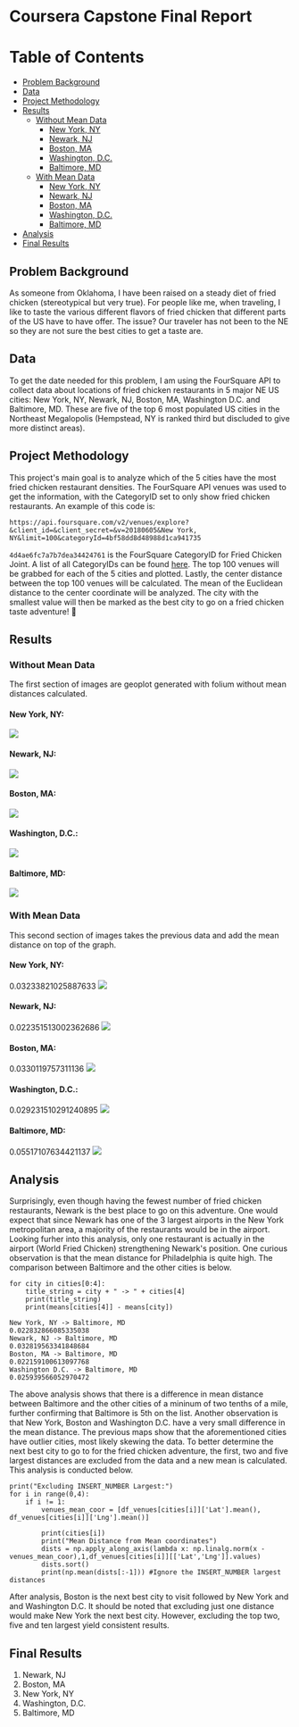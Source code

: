 # Coursera Capstone Final Report
# Table of Contents
* [Problem Background](https://github.com/fussykyloren/coursera_capstone/blob/master/docs/report.md#problem-background)
* [Data](https://github.com/fussykyloren/coursera_capstone/blob/master/docs/report.md#data)
* [Project Methodology](https://github.com/fussykyloren/coursera_capstone/blob/master/docs/report.md#project-methodology)
* [Results](https://github.com/fussykyloren/coursera_capstone/blob/master/docs/report.md#results)
   * [Without Mean Data](https://github.com/fussykyloren/coursera_capstone/blob/master/docs/report.md#without-mean-data)
      * [New York, NY](https://github.com/fussykyloren/coursera_capstone/blob/master/docs/report.md#new-york-ny)
      * [Newark, NJ](https://github.com/fussykyloren/coursera_capstone/blob/master/docs/report.md#newark-nj)
      * [Boston, MA](https://github.com/fussykyloren/coursera_capstone/blob/master/docs/report.md#boston-ma)
      * [Washington, D.C.](https://github.com/fussykyloren/coursera_capstone/blob/master/docs/report.md#washington-dc)
      * [Baltimore, MD](https://github.com/fussykyloren/coursera_capstone/blob/master/docs/report.md#baltimore-md)
   * [With Mean Data](https://github.com/fussykyloren/coursera_capstone/blob/master/docs/report.md#with-mean-data)
      * [New York, NY](https://github.com/fussykyloren/coursera_capstone/blob/master/docs/report.md#new-york-ny-1)
      * [Newark, NJ](https://github.com/fussykyloren/coursera_capstone/blob/master/docs/report.md#newark-nj-1)
      * [Boston, MA](https://github.com/fussykyloren/coursera_capstone/blob/master/docs/report.md#boston-ma-1)
      * [Washington, D.C.](https://github.com/fussykyloren/coursera_capstone/blob/master/docs/report.md#washington-dc-1)
      * [Baltimore, MD](https://github.com/fussykyloren/coursera_capstone/blob/master/docs/report.md#baltimore-md-1)
* [Analysis](https://github.com/fussykyloren/coursera_capstone/blob/master/docs/report.md#analysis)
* [Final Results](https://github.com/fussykyloren/coursera_capstone/blob/master/docs/report.md#final-results)
## Problem Background
As someone from Oklahoma, I have been raised on a steady diet of fried chicken (stereotypical but very true). For people like me, when traveling, I like to taste the various different flavors of fried chicken that different parts of the US have to have offer. The issue? Our traveler has not been to the NE so they are not sure the best cities to get a taste are.
## Data
To get the date needed for this problem, I am using the FourSquare API to collect data about locations of fried chicken restaurants in 5 major NE US cities: New York, NY, Newark, NJ, Boston, MA, Washington D.C. and Baltimore, MD. These are five of the top 6 most populated US cities in the Northeast Megalopolis (Hempstead, NY is ranked third but discluded to give more distinct areas).
## Project Methodology
This project's main goal is to analyze which of the 5 cities have the most fried chicken restaurant densities. The FourSquare API venues was used to get the information, with the CategoryID set to only show fried chicken restaurants. An example of this code is:

```https://api.foursquare.com/v2/venues/explore?&client_id=&client_secret=&v=20180605&New York, NY&limit=100&categoryId=4bf58dd8d48988d1ca941735```

`4d4ae6fc7a7b7dea34424761` is the FourSquare CategoryID for Fried Chicken Joint. A list of all CategoryIDs can be found [here](https://developer.foursquare.com/docs/build-with-foursquare/categories/).
The top 100 venues will be grabbed for each of the 5 cities and plotted. Lastly, the center distance between the top 100 venues will be calculated. The mean of the Euclidean distance to the center coordinate will be analyzed. The city with the smallest value will then be marked as the best city to go on a fried chicken taste adventure! 🐓
## Results
### Without Mean Data
The first section of images are geoplot generated with folium without mean distances calculated.

#### New York, NY:
![](ny_initial.png)

#### Newark, NJ:
![](newark_initial.png)
#### Boston, MA:
![](boston_initial.png)
#### Washington, D.C.:
![](washington_dc_initial.png)
#### Baltimore, MD:
![](baltimore_initial.png)
### With Mean Data
This second section of images takes the previous data and add the mean distance on top of the graph.

#### New York, NY:
0.03233821025887633
![](ny_mean.png)
#### Newark, NJ:
0.022351513002362686
![](newark_mean.png)
#### Boston, MA:
0.0330119757311136
![](boston_mean.png)
#### Washington, D.C.:
0.029231510291240895
![](washington_dc_mean.png)
#### Baltimore, MD:
0.05517107634421137
![](baltimore_mean.png)
## Analysis
Surprisingly, even though having the fewest number of fried chicken restaurants, Newark is the best place to go on this adventure. One would expect that since Newark has one of the 3 largest airports in the New York metropolitan area, a majority of the restaurants would be in the airport. Looking furher into this analysis, only one restaurant is actually in the airport (World Fried Chicken) strengthening Newark's position.
One curious observation is that the mean distance for Philadelphia is quite high. The comparison between Baltimore and the other cities is below.
```
for city in cities[0:4]:
    title_string = city + " -> " + cities[4]
    print(title_string)
    print(means[cities[4]] - means[city])
    
New York, NY -> Baltimore, MD
0.022832866085335038
Newark, NJ -> Baltimore, MD
0.032819563341848684
Boston, MA -> Baltimore, MD
0.022159100613097768
Washington D.C. -> Baltimore, MD
0.025939566052970472
```
The above analysis shows that there is a difference in mean distance between Baltimore and the other cities of a mininum of two tenths of a mile, further confirming that Baltimore is 5th on the list.
Another observation is that New York, Boston and Washington D.C. have a very small difference in the mean distance. The previous maps show that the aforementioned cities have outlier cities, most likely skewing the data. To better determine the next best city to go to for the fried chicken adventure, the first, two and five largest distances are excluded from the data and a new mean is calculated. This analysis is conducted below.
```
print("Excluding INSERT_NUMBER Largest:")
for i in range(0,4):
    if i != 1:
        venues_mean_coor = [df_venues[cities[i]]['Lat'].mean(), df_venues[cities[i]]['Lng'].mean()] 

        print(cities[i])
        print("Mean Distance from Mean coordinates")
        dists = np.apply_along_axis(lambda x: np.linalg.norm(x - venues_mean_coor),1,df_venues[cities[i]][['Lat','Lng']].values)
        dists.sort()
        print(np.mean(dists[:-1])) #Ignore the INSERT_NUMBER largest distances
```
After analysis, Boston is the next best city to visit followed by New York and and Washington D.C. It should be noted that excluding just one distance would make New York the next best city. However, excluding the top two, five and ten largest yield consistent results.
## Final Results
1. Newark, NJ
2. Boston, MA
3. New York, NY
4. Washington, D.C.
5. Baltimore, MD
